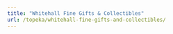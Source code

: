 ```yaml
---
title: "Whitehall Fine Gifts & Collectibles"
url: /topeka/whitehall-fine-gifts-and-collectibles/
---
```

